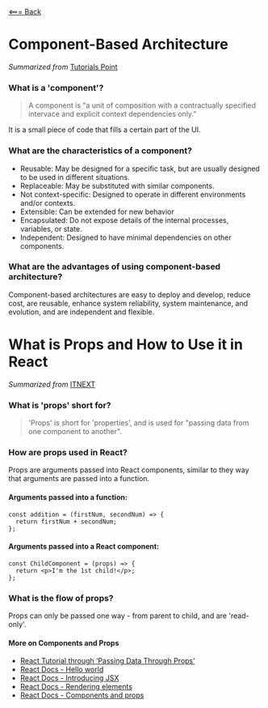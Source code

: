 [<=== Back](README.md)

# Component-Based Architecture

*Summarized from* [Tutorials Point](https://www.tutorialspoint.com/software_architecture_design/component_based_architecture.htm)

### What is a 'component'?

> A component is "a unit of composition with a contractually specified intervace and explicit context dependencies only."

It is a small piece of code that fills a certain part of the UI.

### What are the characteristics of a component?

- Reusable: May be designed for a specific task, but are usually designed to be used in different situations.
- Replaceable: May be substituted with similar components.
- Not context-specific: Designed to operate in different environments and/or contexts.
- Extensible: Can be extended for new behavior
- Encapsulated: Do not expose details of the internal processes, variables, or state.
- Independent: Designed to have minimal dependencies on other components.

### What are the advantages of using component-based architecture?

Component-based architectures are easy to deploy and develop, reduce cost, are reusable, enhance system reliability, system maintenance, and evolution, and are independent and flexible.

# What is Props and How to Use it in React
*Summarized from* [ITNEXT](https://itnext.io/what-is-props-and-how-to-use-it-in-react-da307f500da0)

### What is 'props' short for?

> 'Props' is short for 'properties', and is used for "passing data from one component to another".

### How are props used in React?

Props are arguments passed into React components, similar to they way that arguments are passed into a function. 

#### Arguments passed into a function:

```
const addition = (firstNum, secondNum) => {  
  return firstNum + secondNum; 
};
```

#### Arguments passed into a React component:

```
const ChildComponent = (props) => {  
  return <p>I'm the 1st child!</p>; 
};
```

### What is the flow of props?

Props can only be passed one way - from parent to child, and are 'read-only'.


#### More on Components and Props

- [React Tutorial through ‘Passing Data Through Props’](https://reactjs.org/tutorial/tutorial.html)
- [React Docs - Hello world](https://reactjs.org/docs/hello-world.html)
- [React Docs - Introducing JSX](https://reactjs.org/docs/introducing-jsx.html)
- [React Docs - Rendering elements](https://reactjs.org/docs/rendering-elements.html)
- [React Docs - Components and props](https://reactjs.org/docs/components-and-props.html)